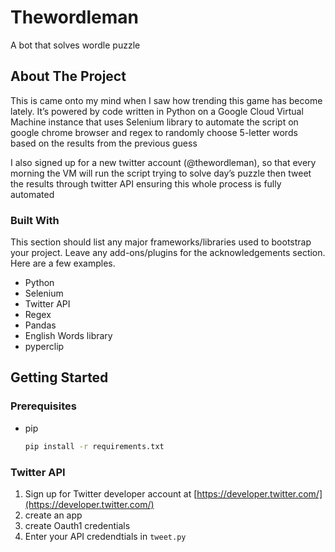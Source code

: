 # Thewordleman
A bot that solves wordle puzzle


<!-- ABOUT THE PROJECT -->
## About The Project

This is came onto my mind when I saw how trending this game has become lately. It’s powered by code written in Python on a Google Cloud Virtual Machine instance that uses Selenium library to automate the script on google chrome browser and regex to randomly choose 5-letter words based on the results from the previous guess 

I also signed up for a new twitter account (@thewordleman), so that every morning the VM will run the script trying to solve day’s puzzle then tweet the results through twitter API ensuring this whole process is fully automated



### Built With

This section should list any major frameworks/libraries used to bootstrap your project. Leave any add-ons/plugins for the acknowledgements section. Here are a few examples.

* Python
* Selenium
* Twitter API
* Regex
* Pandas
* English Words library
* pyperclip


<!-- GETTING STARTED -->
## Getting Started

### Prerequisites

* pip
  ```sh
  pip install -r requirements.txt
  ```

### Twitter API


1. Sign up for Twitter developer account at [https://developer.twitter.com/](https://developer.twitter.com/)
2. create an app
3. create Oauth1 credentials
4. Enter your API credendtials in `tweet.py`
   
